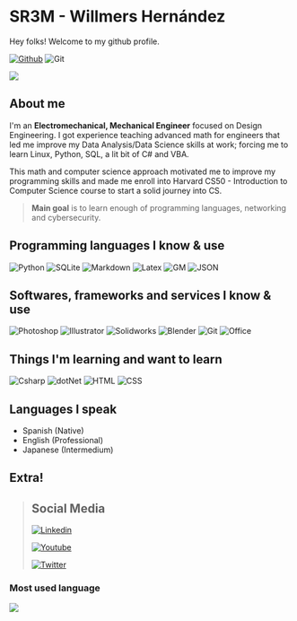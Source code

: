 # SR3M - Willmers Hernández

Hey folks! Welcome to my github profile. 

[![Github](https://img.shields.io/github/followers/sr3m?label=Follow&style=for-the-badge)](https://github.com/sr3m)
![Git](https://img.shields.io/github/watchers/sr3m/sr3m?style=for-the-badge)

<p><img src="https://github-readme-stats.vercel.app/api?username=sr3m&show_icons=true&theme=github_dark"/></p>


## About me

I'm an **Electromechanical, Mechanical Engineer** focused on Design Engineering. 
I got experience teaching advanced math for engineers that led me improve my Data Analysis/Data Science skills at work; forcing me to learn Linux, Python, SQL, a lit bit of C# and VBA.

This math and computer science approach motivated me to improve my programming skills and made me enroll into Harvard CS50 - Introduction to Computer Science course to start a solid journey into CS.


> **Main goal** is to learn enough of programming languages, networking and cybersecurity.


## Programming languages I know & use

![Python](https://img.shields.io/pypi/pyversions/manim?style=for-the-badge&logo=python&logoColor=white)
![SQLite](https://img.shields.io/badge/-SQLite-brown?logo=sqlite&style=for-the-badge)
![Markdown](https://img.shields.io/badge/-markdown-black?logo=markdown&style=for-the-badge)
![Latex](https://img.shields.io/badge/-latex-00B29C?logo=latex&style=for-the-badge)
![GM](https://img.shields.io/badge/-G&M%20Code-83FF00?logo=gm&style=for-the-badge)
![JSON](https://img.shields.io/badge/-JSON-737373?logo=json&style=for-the-badge)

## Softwares, frameworks and services I know & use

![Photoshop](https://img.shields.io/badge/-Adobe%20Photoshop-darkblue?logo=adobephotoshop&logoColor=white&style=for-the-badge)
![Illustrator](https://img.shields.io/badge/-Adobe%20Illustrator-orange?logo=adobeillustrator&logoColor=white&style=for-the-badge)
![Solidworks](https://img.shields.io/badge/-SolidWorks-red?logo=dassaultsystemes&logoColor=white&style=for-the-badge)
![Blender](https://img.shields.io/badge/-Blender-orange?logo=blender&logoColor=white&style=for-the-badge)
![Git](https://img.shields.io/badge/-Git-yellow?logo=git&logoColor=white&style=for-the-badge)
![Office](https://img.shields.io/badge/-Microsoft%20Power%20Platform-blue?logo=microsoftoffice&logoColor=white&style=for-the-badge)


## Things I'm learning and want to learn

![Csharp](https://img.shields.io/badge/-Csharp-9500D1?logo=csharp&style=for-the-badge)
![dotNet](https://img.shields.io/badge/-dotNet-65008E?logo=dotnet&style=for-the-badge)
![HTML](https://img.shields.io/badge/-HTML-FF8700?logo=html5&logoColor=white&style=for-the-badge)
![CSS](https://img.shields.io/badge/-CSS-00C1FF?logo=css3&style=for-the-badge)

## Languages I speak

* Spanish (Native)
* English (Professional)
* Japanese (Intermedium)

## Extra!

> ## Social Media
> [![Linkedin](https://img.shields.io/badge/-Linkedin-008BFF?logo=linkedin&style=for-the-badge)](https://www.linkedin.com/in/willmershernandez-a0b8a81b3/)
> 
> [![Youtube](https://img.shields.io/badge/-Willmers%20Hernández-red?logo=youtube&style=for-the-badge)](https://www.youtube.com/@WillmersHernandez)
> 
> [![Twitter](https://img.shields.io/badge/-@willmershdezc-lightblue?logo=twitter&style=for-the-badge)](https://twitter.com/willmershdezc)

### Most used language

<p><img src="https://github-readme-stats.vercel.app/api/top-langs?username=sr3m&layout=compact@theme=github_dark"/></p>


<!--
**sr3m/sr3m** is a ✨ _special_ ✨ repository because its `README.md` (this file) appears on your GitHub profile.

Here are some ideas to get you started:

- 🔭 I’m currently working on ...
- 🌱 I’m currently learning ...
- 👯 I’m looking to collaborate on ...
- 🤔 I’m looking for help with ...
- 💬 Ask me about ...
- 📫 How to reach me: ...
- 😄 Pronouns: ...
- ⚡ Fun fact: ...
-->
